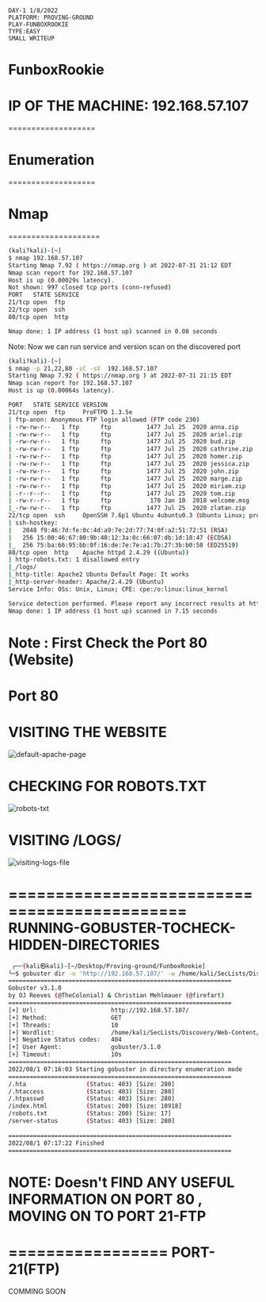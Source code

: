 ```TEXT
DAY-1 1/8/2022
PLATFORM: PROVING-GROUND
PLAY-FUNBOXROOKIE
TYPE:EASY
SMALL WRITEUP
```


# FunboxRookie


# IP OF THE MACHINE: 192.168.57.107

===================
# Enumeration
===================

# Nmap
====================

```bash
(kali?kali)-[~]
$ nmap 192.168.57.107
Starting Nmap 7.92 ( https://nmap.org ) at 2022-07-31 21:12 EDT
Nmap scan report for 192.168.57.107
Host is up (0.00029s latency).
Not shown: 997 closed tcp ports (conn-refused)
PORT   STATE SERVICE
21/tcp open  ftp
22/tcp open  ssh
80/tcp open  http

Nmap done: 1 IP address (1 host up) scanned in 0.08 seconds
```

Note: Now we can run service and version scan on the discovered port 

```bash
(kali?kali)-[~]
$ nmap -p 21,22,80 -sC -sV  192.168.57.107 
Starting Nmap 7.92 ( https://nmap.org ) at 2022-07-31 21:15 EDT
Nmap scan report for 192.168.57.107
Host is up (0.00064s latency).

PORT   STATE SERVICE VERSION
21/tcp open  ftp     ProFTPD 1.3.5e
| ftp-anon: Anonymous FTP login allowed (FTP code 230)
| -rw-rw-r--   1 ftp      ftp          1477 Jul 25  2020 anna.zip
| -rw-rw-r--   1 ftp      ftp          1477 Jul 25  2020 ariel.zip
| -rw-rw-r--   1 ftp      ftp          1477 Jul 25  2020 bud.zip
| -rw-rw-r--   1 ftp      ftp          1477 Jul 25  2020 cathrine.zip
| -rw-rw-r--   1 ftp      ftp          1477 Jul 25  2020 homer.zip
| -rw-rw-r--   1 ftp      ftp          1477 Jul 25  2020 jessica.zip
| -rw-rw-r--   1 ftp      ftp          1477 Jul 25  2020 john.zip
| -rw-rw-r--   1 ftp      ftp          1477 Jul 25  2020 marge.zip
| -rw-rw-r--   1 ftp      ftp          1477 Jul 25  2020 miriam.zip
| -r--r--r--   1 ftp      ftp          1477 Jul 25  2020 tom.zip
| -rw-r--r--   1 ftp      ftp           170 Jan 10  2018 welcome.msg
|_-rw-rw-r--   1 ftp      ftp          1477 Jul 25  2020 zlatan.zip
22/tcp open  ssh     OpenSSH 7.6p1 Ubuntu 4ubuntu0.3 (Ubuntu Linux; protocol 2.0)
| ssh-hostkey: 
|   2048 f9:46:7d:fe:0c:4d:a9:7e:2d:77:74:0f:a2:51:72:51 (RSA)
|   256 15:00:46:67:80:9b:40:12:3a:0c:66:07:db:1d:18:47 (ECDSA)
|_  256 75:ba:66:95:bb:0f:16:de:7e:7e:a1:7b:27:3b:b0:58 (ED25519)
80/tcp open  http    Apache httpd 2.4.29 ((Ubuntu))
| http-robots.txt: 1 disallowed entry 
|_/logs/
|_http-title: Apache2 Ubuntu Default Page: It works
|_http-server-header: Apache/2.4.29 (Ubuntu)
Service Info: OSs: Unix, Linux; CPE: cpe:/o:linux:linux_kernel

Service detection performed. Please report any incorrect results at https://nmap.org/submit/ .
Nmap done: 1 IP address (1 host up) scanned in 7.15 seconds

```

# Note : First Check the Port 80 (Website)

# Port 80 

VISITING THE WEBSITE
=====================

![default-apache-page](https://user-images.githubusercontent.com/98345027/182064150-1e95a223-4d20-4b5a-baf3-05c343f95c5e.png)



CHECKING FOR ROBOTS.TXT
========================

![robots-txt](https://user-images.githubusercontent.com/98345027/182064259-f9152743-b519-485c-8150-cc63b3b18d8f.png)



VISITING /LOGS/
================
![visiting-logs-file](https://user-images.githubusercontent.com/98345027/182064545-6e386414-72ba-4901-ab8e-dcd03b6edad8.png)


=============================================
RUNNING-GOBUSTER-TOCHECK-HIDDEN-DIRECTORIES
==============================================
```BASH
 ┌──(kali㉿kali)-[~/Desktop/Proving-ground/FunboxRookie]
└─$ gobuster dir -u 'http://192.168.57.107/' -w /home/kali/SecLists/Discovery/Web-Content/common.txt
===============================================================
Gobuster v3.1.0
by OJ Reeves (@TheColonial) & Christian Mehlmauer (@firefart)
===============================================================
[+] Url:                     http://192.168.57.107/
[+] Method:                  GET
[+] Threads:                 10
[+] Wordlist:                /home/kali/SecLists/Discovery/Web-Content/common.txt
[+] Negative Status codes:   404
[+] User Agent:              gobuster/3.1.0
[+] Timeout:                 10s
===============================================================
2022/08/1 07:16:03 Starting gobuster in directory enumeration mode
===============================================================
/.hta                 (Status: 403) [Size: 280]
/.htaccess            (Status: 403) [Size: 280]
/.htpasswd            (Status: 403) [Size: 280]
/index.html           (Status: 200) [Size: 10918]
/robots.txt           (Status: 200) [Size: 17]   
/server-status        (Status: 403) [Size: 280]  
                                                 
===============================================================
2022/08/1 07:17:22 Finished
===============================================================
```

# NOTE: Doesn't FIND ANY USEFUL INFORMATION ON PORT 80 , MOVING ON TO PORT 21-FTP

=================
PORT-21(FTP)
==========================

COMMING SOON
